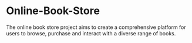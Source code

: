 # Online-Book-Store
The online book store project aims to create a comprehensive platform for users to browse, purchase  and interact with a diverse range of books.
